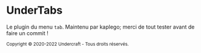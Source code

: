 # UnderTabs
Le plugin du menu `tab`. Maintenu par kaplego; merci de tout tester avant de faire un commit !

<sub>Copyright © 2020-2022 Undercraft - Tous droits réservés.</sub>
